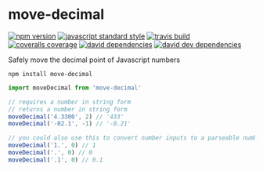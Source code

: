 move-decimal
===

[![npm version](https://img.shields.io/npm/v/move-decimal.svg?style=flat-square)](https://npmjs.com/package/move-decimal)
[![javascript standard style](https://img.shields.io/badge/code%20style-standard-blue.svg?style=flat-square)](http://standardjs.com/)
[![travis build](https://img.shields.io/travis/SEAPUNK/move-decimal/master.svg?style=flat-square)](https://travis-ci.org/SEAPUNK/move-decimal)
[![coveralls coverage](https://img.shields.io/coveralls/SEAPUNK/move-decimal.svg?style=flat-square)](https://coveralls.io/github/SEAPUNK/move-decimal)
[![david dependencies](https://david-dm.org/SEAPUNK/move-decimal.svg?style=flat-square)](https://david-dm.org/SEAPUNK/move-decimal)
[![david dev dependencies](https://david-dm.org/SEAPUNK/move-decimal/dev-status.svg?style=flat-square)](https://david-dm.org/SEAPUNK/move-decimal)

Safely move the decimal point of Javascript numbers

`npm install move-decimal`

```js
import moveDecimal from 'move-decimal'

// requires a number in string form
// returns a number in string form
moveDecimal('4.3300', 2) // '433'
moveDecimal('-02.1', -1) // '-0.21'

// you could also use this to convert number inputs to a parseable number
moveDecimal('1.', 0) // 1
moveDecimal('.', 0) // 0
moveDecimal('.1', 0) // 0.1
```
